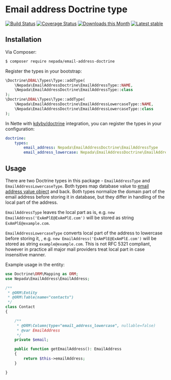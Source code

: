 Email address Doctrine type
===========================

[![Build Status](https://travis-ci.org/nepada/email-address-doctrine.svg?branch=master)](https://travis-ci.org/nepada/email-address-doctrine)
[![Coverage Status](https://coveralls.io/repos/github/nepada/email-address-doctrine/badge.svg?branch=master)](https://coveralls.io/github/nepada/email-address-doctrine?branch=master)
[![Downloads this Month](https://img.shields.io/packagist/dm/nepada/email-address-doctrine.svg)](https://packagist.org/packages/nepada/email-address-doctrine)
[![Latest stable](https://img.shields.io/packagist/v/nepada/email-address-doctrine.svg)](https://packagist.org/packages/nepada/email-address-doctrine)


Installation
------------

Via Composer:

```sh
$ composer require nepada/email-address-doctrine
```

Register the types in your bootstrap:
``` php
\Doctrine\DBAL\Types\Type::addType(
    \Nepada\EmailAddressDoctrine\EmailAddressType::NAME,
    \Nepada\EmailAddressDoctrine\EmailAddressType::class
);
\Doctrine\DBAL\Types\Type::addType(
    \Nepada\EmailAddressDoctrine\EmailAddressLowercaseType::NAME,
    \Nepada\EmailAddressDoctrine\EmailAddressLowercaseType::class
);
```

In Nette with [kdyby/doctrine](https://github.com/Kdyby/Doctrine) integration, you can register the types in your configuration:
```yaml
doctrine:
    types:
        email_address: Nepada\EmailAddressDoctrine\EmailAddressType
        email_address_lowercase: Nepada\EmailAddressDoctrine\EmailAddressLowercaseType

```  


Usage
-----

There are two Doctrine types in this package - `EmailAddressType` and `EmailAddressLowercaseType`. Both types map database value to [email address value object](https://github.com/nepada/email-address) and back. Both types normalize the domain part of the email address before storing it in database, but they differ in handling of the local part of the address.

`EmailAddressType` leaves the local part as is, e.g. `new EmailAddress('ExAmPlE@ExAmPlE.com')` will be stored as string `ExAmPlE@example.com`.

`EmailAddressLowercaseType` converts local part of the address to lowercase before storing it, , e.g. `new EmailAddress('ExAmPlE@ExAmPlE.com')` will be stored as string `example@example.com`. This is not RFC 5321 compliant, however in practice all major mail providers treat local part in case insensitive manner.

Example usage in the entity:
``` php
use Doctrine\ORM\Mapping as ORM;
use Nepada\EmailAddress\EmailAddress;

/**
 * @ORM\Entity
 * @ORM\Table(name="contacts")
 */
class Contact
{

    /**
     * @ORM\Column(type="email_address_lowercase", nullable=false)
     * @var EmailAddress
     */
    private $email;

    public function getEmailAddress(): EmailAddress
    {
        return $this->emailAddress;
    }

}
```
